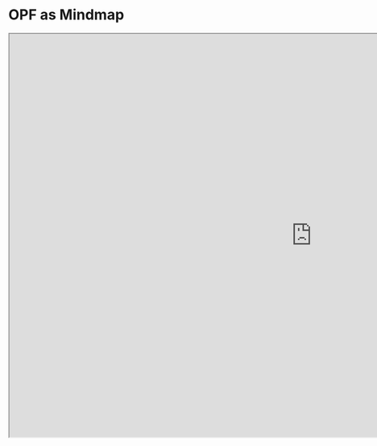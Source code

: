 # OPF as Mindmap

<iframe src="https://atlas.mindmup.com/2019/06/30ceffd088f811e9984ce99c5572ee6c/open_project_framework/index.html" width="1200" height="800" ></iframe>
